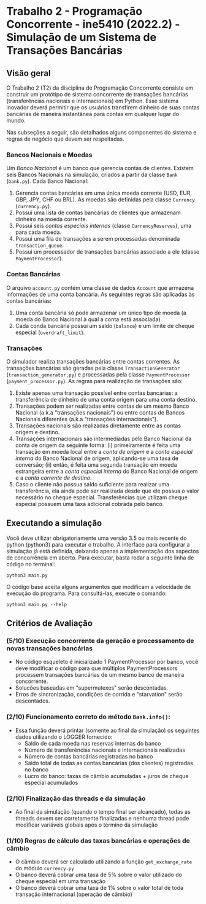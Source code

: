 # Trabalho 2 - Programação Concorrente - ine5410 (2022.2) - Simulação de um Sistema de Transações Bancárias

## Visão geral

O Trabalho 2 (T2) da disciplina de Programação Concorrente consiste em construir um protótipo de sistema concorrente de transações bancárias (transferências nacionais e internacionais) em Python. Esse sistema inovador deverá permitir que os usuários transfirem dinheiro de suas contas bancárias de maneira instantânea para contas em qualquer lugar do mundo.

Nas subseções a seguir, são detalhados alguns componentes do sistema e regras de negócio que devem ser respeitadas.

### Bancos Nacionais e Moedas

Um *Banco Nacional* é um banco que gerencia contas de clientes. Existem seis Bancos Nacionais na simulação, criados a partir da classe `Bank` (`bank.py`). Cada Banco Nacional:

1. Gerencia contas bancárias em uma única moeda corrente (USD, EUR, GBP, JPY, CHF ou BRL). As moedas são definidas pela classe `Currency` (`currency.py`).
2. Possui uma lista de contas bancárias de clientes que armazenam dinheiro na moeda corrente.
3. Possui seis *contas especiais internas* (classe `CurrencyReserves`), uma para cada moeda.
4. Possui uma fila de transações a serem processadas denominada `transaction_queue`.
5. Possui um processador de transações bancárias associado a ele (classe `PaymentProcessor`).

### Contas Bancárias

O arquivo `account.py` contém uma classe de dados `Account` que armazena informações de uma conta bancária. As seguintes regras são aplicadas às contas bancárias:

1. Uma conta bancária só pode armazenar um único tipo de moeda (a moeda do Banco Nacional à qual a conta está associada).
2. Cada conda bancária possui um saldo (`balance`) e um limite de cheque especial (`overdraft_limit`).

### Transações

O simulador realiza transações bancárias entre contas correntes. As transações bancárias são geradas pela classe `TransactionGenerator` (`transaction_generator.py`) e processadas pela classe `PaymentProcessor` (`payment_processor.py`). As regras para realização de transações são:

1. Existe apenas uma transação possível entre contas bancárias: a transferência de dinheiro de uma conta origem para uma conta destino.
2. Transações podem ser realizadas entre contas de um mesmo Banco Nacional (a.k.a "transações nacionais") ou entre contas de Bancos Nacionais diferentes (a.k.a "transações internacionais").
3. Transações nacionais são realizadas diretamente entre as contas origem e destino.
4. Transações internacionais são intermediadas pelo Banco Nacional da conta de origem da seguinte forma: (i) primeiramente é feita uma transação em moeda local entre a *conta de origem* e a *conta especial interna* do Banco Nacional de origem, aplicando-se uma taxa de conversão; (ii) então, é feita uma segunda transação em moeda estrangeira entre a *conta especial interna* do Banco Nacional de origem e a *conta corrente de destino*.
5. Caso o cliente não possua saldo suficiente para realizar uma transferência, ela ainda pode ser realizada desde que ele possua o valor necessário no cheque especial. Transferências que utilizam cheque especial possuem uma taxa adicional cobrada pelo banco.

## Executando a simulação

Você deve utilizar obrigatoriamente uma versão 3.5 ou mais recente do python (python3) para executar o trabalho. A interface para configurar a simulação já está definida, deixando apenas a implementação dos aspectos de concorrência em aberto. Para executar, basta rodar a seguinte linha de código no terminal:

```shell
python3 main.py
```

O código base aceita alguns argumentos que modificam a velocidade de execução do programa. Para consultá-las, execute o comando:

```shell
python3 main.py --help
```

## Critérios de Avaliação

### (5/10) Execução concorrente da geração e processamento de novas transações bancárias

- No código esqueleto é inicializado 1 PaymentProcessor por banco, você deve modificar o código para que múltiplos PaymentProcessors processem transações bancárias de um mesmo banco de maneira concorrente.
- Solucões baseadas em "supermutexes" serão descontadas. 
- Erros de sincronização, condições de corrida e "starvation" serão descontados.

### (2/10) Funcionamento correto do método `Bank.info()`:

- Essa função deverá printar (somente ao final da simulação) os seguintes dados utilizando o LOGGER fornecido:
    - Saldo de cada moeda nas reservas internas do banco
    - Número de transferências nacionais e internacionais realizadas
    - Número de contas bancárias registradas no banco
    - Saldo total de todas as contas bancárias (dos clientes) registradas no banco
    - Lucro do banco: taxas de câmbio acumuladas + juros de cheque especial acumulados

### (2/10) Finalização das threads e da simulação

- Ao final da simulação (quando o tempo final ser alcançado), todas as threads devem ser corretamente finalizadas e nenhuma thread pode modificar variáveis globais após o término da simulação

### (1/10) Regras de cálculo das taxas bancárias e operações de câmbio

- O câmbio deverá ser calculado utilizando a função `get_exchange_rate` do módulo `currency.py`
- O banco deverá cobrar uma taxa de 5% sobre o valor utilizado do cheque especial em uma transação
- O banco deverá cobrar uma taxa de 1% sobre o valor total de toda transação internacional (operação de câmbio)
